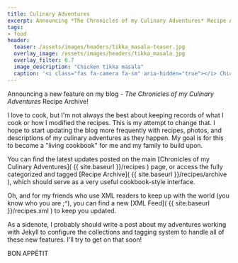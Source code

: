 ```yaml
---
title: Culinary Adventures
excerpt: Announcing *The Chronicles of my Culinary Adventures* Recipe Archive!
tags:
- food
header:
  teaser: /assets/images/headers/tikka_masala-teaser.jpg
  overlay_image: /assets/images/headers/tikka_masala.jpg
  overlay_filter: 0.7
  image_description: "Chicken tikka masala"
  caption: '<i class="fas fa-camera fa-sm" aria-hidden="true"></i> Chicken Tikka Masala (recipe: [Bon Appétit](https://www.bonappetit.com/recipe/chicken-tikka-masala))'
---
```


Announcing a new feature on my blog - *The Chronicles of my Culinary Adventures* Recipe Archive!

I love to cook, but I'm not always the best about keeping records of what I cook or how I modified the recipes. This is my attempt to change that. I hope to start updating the blog more frequently with recipes, photos, and descriptions of my culinary adventures as they happen. My goal is for this to become a "living cookbook" for me and my family to build upon.

You can find the latest updates posted on the main [Chronicles of my Culinary Adventures]( {{ site.baseurl }}/recipes ) page, or access the fully categorized and tagged [Recipe Archive]( {{ site.baseurl }}/recipes/archive ), which should serve as a very useful cookbook-style interface.

Oh, and for my friends who use XML readers to keep up with the world (you know who you are ;^), you can find a new [XML Feed]( {{ site.baseurl }}/recipes.xml ) to keep you updated.

As a sidenote, I probably should write a post about my adventures working with Jekyll to configure the collections and tagging system to handle all of these new features. I'll try to get on that soon!

<p class="custom__signature">BON APPÉTIT</p>
